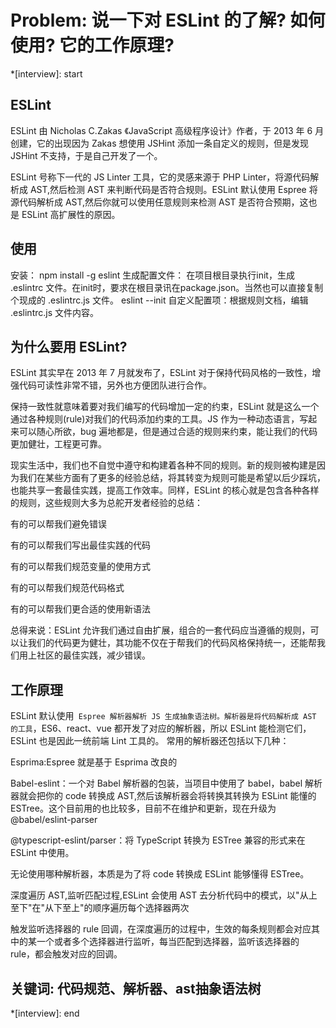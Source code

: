 # Problem: 说一下对 ESLint 的了解? 如何使用? 它的工作原理?

*[interview]: start
## ESLint
ESLint 由 Nicholas C.Zakas 《JavaScript 高级程序设计》作者，于 2013 年 6 月创建，它的出现因为 Zakas 想使用 JSHint 添加一条自定义的规则，但是发现 JSHint 不支持，于是自己开发了一个。

ESLint 号称下一代的 JS Linter 工具，它的灵感来源于 PHP Linter，将源代码解析成 AST,然后检测 AST 来判断代码是否符合规则。ESLint 默认使用 Espree 将源代码解析成 AST,然后你就可以使用任意规则来检测 AST 是否符合预期，这也是 ESLint 高扩展性的原因。

## 使用
安装： npm install -g eslint
生成配置文件： 在项目根目录执行init，生成 .eslintrc 文件。在init时，要求在根目录讯在package.json。当然也可以直接复制个现成的 .eslintrc.js  文件。
eslint --init
自定义配置项：根据规则文档，编辑 .eslintrc.js 文件内容。

## 为什么要用 ESLint?
ESLint 其实早在 2013 年 7 月就发布了，ESLint 对于保持代码风格的一致性，增强代码可读性非常不错，另外也方便团队进行合作。

保持一致性就意味着要对我们编写的代码增加一定的约束，ESLint 就是这么一个通过各种规则(rule)对我们的代码添加约束的工具。JS 作为一种动态语言，写起来可以随心所欲，bug 遍地都是，但是通过合适的规则来约束，能让我们的代码更加健壮，工程更可靠。

现实生活中，我们也不自觉中遵守和构建着各种不同的规则。新的规则被构建是因为我们在某些方面有了更多的经验总结，将其转变为规则可能是希望以后少踩坑，也能共享一套最佳实践，提高工作效率。同样，ESLint 的核心就是包含各种各样的规则，这些规则大多为总舵开发者经验的总结：

有的可以帮我们避免错误

有的可以帮我们写出最佳实践的代码

有的可以帮我们规范变量的使用方式

有的可以帮我们规范代码格式

有的可以帮我们更合适的使用新语法

总得来说：ESLint 允许我们通过自由扩展，组合的一套代码应当遵循的规则，可以让我们的代码更为健壮，其功能不仅在于帮我们的代码风格保持统一，还能帮我们用上社区的最佳实践，减少错误。

## 工作原理
ESLint 默认使用` Espree 解析器解析 JS 生成抽象语法树。解析器是将代码解析成 AST 的工具`，ES6、react、vue 都开发了对应的解析器，所以 ESLint 能检测它们，ESLint 也是因此一统前端 Lint 工具的。
常用的解析器还包括以下几种：

Esprima:Espree 就是基于 Esprima 改良的

Babel-eslint：一个对 Babel 解析器的包装，当项目中使用了 babel，babel 解析器就会把你的 code 转换成 AST,然后该解析器会将转换其转换为 ESLint 能懂的 ESTree。这个目前用的也比较多，目前不在维护和更新，现在升级为@babel/eslint-parser

@typescript-eslint/parser：将 TypeScript 转换为 ESTree 兼容的形式来在 ESLint 中使用。

无论使用哪种解析器，本质是为了将 code 转换成 ESLint 能够懂得 ESTree。

深度遍历 AST,监听匹配过程,ESLint 会使用 AST 去分析代码中的模式，以"从上至下"在"从下至上"的顺序遍历每个选择器两次

触发监听选择器的 rule 回调，在深度遍历的过程中，生效的每条规则都会对应其中的某一个或者多个选择器进行监听，每当匹配到选择器，监听该选择器的 rule，都会触发对应的回调。

## 关键词: 代码规范、解析器、ast抽象语法树
*[interview]: end

